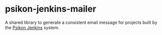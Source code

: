 # psikon-jenkins-mailer

A shared library to generate a consistent email message for projects built by the [Psikon Jenkins](https://dev.psikon.org/jenkins) system.